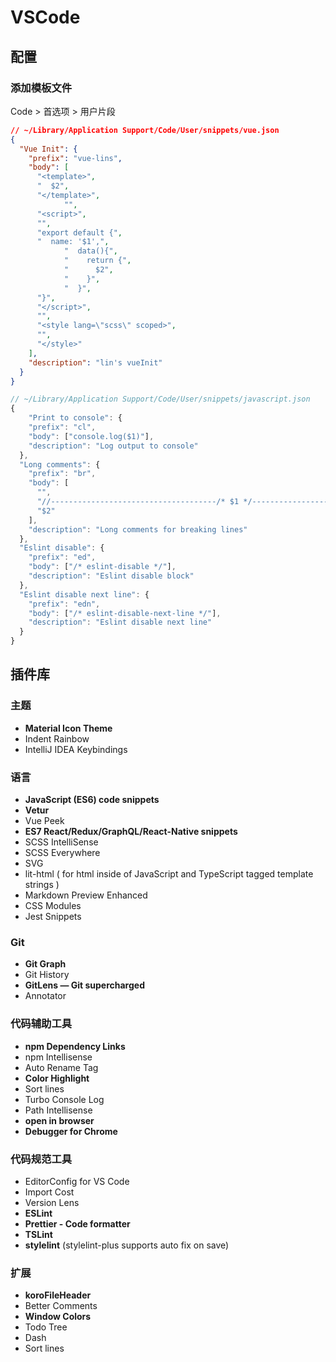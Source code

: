 # VSCode

## 配置

### 添加模板文件

Code > 首选项 > 用户片段

```json
// ~/Library/Application Support/Code/User/snippets/vue.json
{
  "Vue Init": {
    "prefix": "vue-lins",
    "body": [
      "<template>",
      "  $2",
      "</template>",
            "",
      "<script>",
      "",
      "export default {",
      "  name: '$1',",
            "  data(){",
            "    return {",
            "      $2",
            "    }",
            "  }",
      "}",
      "</script>",
      "",
      "<style lang=\"scss\" scoped>",
      "",
      "</style>"
    ],
    "description": "lin's vueInit"
  }
}
```

```js
// ~/Library/Application Support/Code/User/snippets/javascript.json
{
    "Print to console": {
    "prefix": "cl",
    "body": ["console.log($1)"],
    "description": "Log output to console"
  },
  "Long comments": {
    "prefix": "br",
    "body": [
      "",
      "//-------------------------------------/* $1 */-------------------------------------", 
      "$2"
    ],
    "description": "Long comments for breaking lines"
  },
  "Eslint disable": {
    "prefix": "ed",
    "body": ["/* eslint-disable */"],
    "description": "Eslint disable block"
  },
  "Eslint disable next line": {
    "prefix": "edn",
    "body": ["/* eslint-disable-next-line */"],
    "description": "Eslint disable next line"
  }
}
```

## 插件库

### 主题

- **Material Icon Theme**
- Indent Rainbow
- IntelliJ IDEA Keybindings

### 语言

- **JavaScript (ES6) code snippets**
- **Vetur**
- Vue Peek
- **ES7 React/Redux/GraphQL/React-Native snippets**
- SCSS IntelliSense
- SCSS Everywhere
- SVG
- lit-html ( for html inside of JavaScript and TypeScript tagged template strings )
- Markdown Preview Enhanced
- CSS Modules
- Jest Snippets

### Git

- **Git Graph**
- Git History
- **GitLens — Git supercharged**
- Annotator

### 代码辅助工具

- **npm Dependency Links**
- npm Intellisense
- Auto Rename Tag
- **Color Highlight**
- Sort lines
- Turbo Console Log
- Path Intellisense
- **open in browser**
- **Debugger for Chrome**

### 代码规范工具

- EditorConfig for VS Code
- Import Cost
- Version Lens
- **ESLint**
- **Prettier - Code formatter**
- **TSLint**
- **stylelint** (stylelint-plus supports auto fix on save)

### 扩展

- **koroFileHeader**
- Better Comments
- **Window Colors**
- Todo Tree
- Dash
- Sort lines
